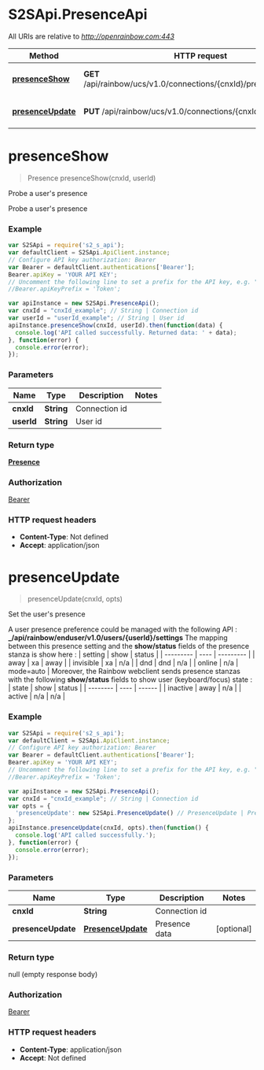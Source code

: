 # S2SApi.PresenceApi

All URIs are relative to *http://openrainbow.com:443*

Method | HTTP request | Description
------------- | ------------- | -------------
[**presenceShow**](PresenceApi.md#presenceShow) | **GET** /api/rainbow/ucs/v1.0/connections/{cnxId}/presences/{userId} | Probe a user&#39;s presence
[**presenceUpdate**](PresenceApi.md#presenceUpdate) | **PUT** /api/rainbow/ucs/v1.0/connections/{cnxId}/presences | Set the user&#39;s presence


<a name="presenceShow"></a>
# **presenceShow**
> Presence presenceShow(cnxId, userId)

Probe a user&#39;s presence

Probe a user&#39;s presence

### Example
```javascript
var S2SApi = require('s2_s_api');
var defaultClient = S2SApi.ApiClient.instance;
// Configure API key authorization: Bearer
var Bearer = defaultClient.authentications['Bearer'];
Bearer.apiKey = 'YOUR API KEY';
// Uncomment the following line to set a prefix for the API key, e.g. "Token" (defaults to null)
//Bearer.apiKeyPrefix = 'Token';

var apiInstance = new S2SApi.PresenceApi();
var cnxId = "cnxId_example"; // String | Connection id
var userId = "userId_example"; // String | User id
apiInstance.presenceShow(cnxId, userId).then(function(data) {
  console.log('API called successfully. Returned data: ' + data);
}, function(error) {
  console.error(error);
});

```

### Parameters

Name | Type | Description  | Notes
------------- | ------------- | ------------- | -------------
 **cnxId** | **String**| Connection id | 
 **userId** | **String**| User id | 

### Return type

[**Presence**](Presence.md)

### Authorization

[Bearer](../README.md#Bearer)

### HTTP request headers

 - **Content-Type**: Not defined
 - **Accept**: application/json

<a name="presenceUpdate"></a>
# **presenceUpdate**
> presenceUpdate(cnxId, opts)

Set the user&#39;s presence

A user presence preference could be managed with the following API :  **_/api/rainbow/enduser/v1.0/users/{userId}/settings**  The mapping between this presence setting and the **show/status** fields of the presence stanza is show here :  | setting   | show | status    | | --------- | ---- | --------- | | away      | xa   | away      | | invisible | xa   | n/a       |  | dnd       | dnd  | n/a       |  | online    | n/a  | mode&#x3D;auto |   Moreover, the Rainbow webclient sends presence stanzas with the following **show/status** fields to show user (keyboard/focus) state :  | state    | show | status | | -------- | ---- | ------ | | inactive | away | n/a    | | active   | n/a  | n/a    | 

### Example
```javascript
var S2SApi = require('s2_s_api');
var defaultClient = S2SApi.ApiClient.instance;
// Configure API key authorization: Bearer
var Bearer = defaultClient.authentications['Bearer'];
Bearer.apiKey = 'YOUR API KEY';
// Uncomment the following line to set a prefix for the API key, e.g. "Token" (defaults to null)
//Bearer.apiKeyPrefix = 'Token';

var apiInstance = new S2SApi.PresenceApi();
var cnxId = "cnxId_example"; // String | Connection id
var opts = {
  'presenceUpdate': new S2SApi.PresenceUpdate() // PresenceUpdate | Presence data
};
apiInstance.presenceUpdate(cnxId, opts).then(function() {
  console.log('API called successfully.');
}, function(error) {
  console.error(error);
});

```

### Parameters

Name | Type | Description  | Notes
------------- | ------------- | ------------- | -------------
 **cnxId** | **String**| Connection id | 
 **presenceUpdate** | [**PresenceUpdate**](PresenceUpdate.md)| Presence data | [optional] 

### Return type

null (empty response body)

### Authorization

[Bearer](../README.md#Bearer)

### HTTP request headers

 - **Content-Type**: application/json
 - **Accept**: Not defined

